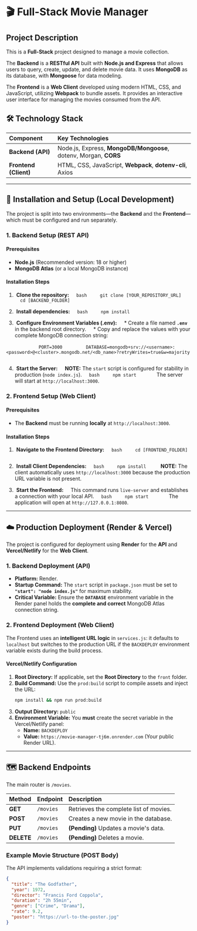 # 🎬 Full-Stack Movie Manager

## Project Description

This is a **Full-Stack** project designed to manage a movie collection.

The **Backend** is a **RESTful API** built with **Node.js and Express** that allows users to query, create, update, and delete movie data. It uses **MongoDB** as its database, with **Mongoose** for data modeling.

The **Frontend** is a **Web Client** developed using modern HTML, CSS, and JavaScript, utilizing **Webpack** to bundle assets. It provides an interactive user interface for managing the movies consumed from the API.

## 🛠️ Technology Stack

| Component | Key Technologies |
| :--- | :--- |
| **Backend (API)** | Node.js, Express, **MongoDB/Mongoose**, dotenv, Morgan, **CORS** |
| **Frontend (Client)** | HTML, CSS, JavaScript, **Webpack**, **dotenv-cli**, Axios |

-----

## 🚀 Installation and Setup (Local Development)

The project is split into two environments—the **Backend** and the **Frontend**—which must be configured and run separately.

### 1\. Backend Setup (REST API)

#### Prerequisites

  * **Node.js** (Recommended version: 18 or higher)
  * **MongoDB Atlas** (or a local MongoDB instance)

#### Installation Steps

1.   **Clone the repository:**
        ` bash     git clone [YOUR_REPOSITORY_URL]     cd [BACKEND_FOLDER]      `

2.   **Install dependencies:**
        ` bash     npm install      `

3.   **Configure Environment Variables (.env):**
        \* Create a file named **`.env`** in the backend root directory.
        \* Copy and replace the values with your complete MongoDB connection string:

        `        PORT=3000         DATABASE=mongodb+srv://<username>:<password>@<cluster>.mongodb.net/<db_name>?retryWrites=true&w=majority        `

4.   **Start the Server:**
        **NOTE:** The `start` script is configured for stability in production (`node index.js`).
        ` bash     npm start      `
        The server will start at `http://localhost:3000`.

### 2\. Frontend Setup (Web Client)

#### Prerequisites

  * The **Backend** must be running **locally** at `http://localhost:3000`.

#### Installation Steps

1.   **Navigate to the Frontend Directory:**
        ` bash     cd [FRONTEND_FOLDER]      `

2.   **Install Client Dependencies:**
        ` bash     npm install      `
    **NOTE:** The client automatically uses `http://localhost:3000` because the production URL variable is not present.

3.   **Start the Frontend:**
        This command runs `live-server` and establishes a connection with your local API.
        ` bash     npm start      `
        The application will open at `http://127.0.0.1:8080`.

-----

## ☁️ Production Deployment (Render & Vercel)

The project is configured for deployment using **Render** for the **API** and **Vercel/Netlify** for the **Web Client**.

### 1\. Backend Deployment (API)

  * **Platform:** Render.
  * **Startup Command:** The `start` script in `package.json` must be set to **`"start": "node index.js"`** for maximum stability.
  * **Critical Variable:** Ensure the **`DATABASE`** environment variable in the Render panel holds the **complete and correct** MongoDB Atlas connection string.

### 2\. Frontend Deployment (Web Client)

The Frontend uses an **intelligent URL logic** in `services.js`: it defaults to `localhost` but switches to the production URL if the `BACKDEPLOY` environment variable exists during the build process.

#### Vercel/Netlify Configuration

1.  **Root Directory:** If applicable, set the **Root Directory** to the `front` folder.
2.  **Build Command:** Use the `prod:build` script to compile assets and inject the URL:
    ```bash
    npm install && npm run prod:build
    ```
3.  **Output Directory:** `public`
4.  **Environment Variable:** You **must** create the secret variable in the Vercel/Netlify panel:
      * **Name:** `BACKDEPLOY`
      * **Value:** `https://movie-manager-tj6m.onrender.com` (Your public Render URL).

-----

## 🗺️ Backend Endpoints

The main router is `/movies`.

| Method | Endpoint | Description |
| :--- | :--- | :--- |
| **GET** | `/movies` | Retrieves the complete list of movies. |
| **POST** | `/movies` | Creates a new movie in the database. |
| **PUT** | `/movies` | **(Pending)** Updates a movie's data. |
| **DELETE** | `/movies` | **(Pending)** Deletes a movie. |

### Example Movie Structure (POST Body)

The API implements validations requiring a strict format:

```json
{
  "title": "The Godfather",
  "year": 1972,
  "director": "Francis Ford Coppola",
  "duration": "2h 55min", 
  "genre": ["Crime", "Drama"],
  "rate": 9.2,
  "poster": "https://url-to-the-poster.jpg" 
}
```
